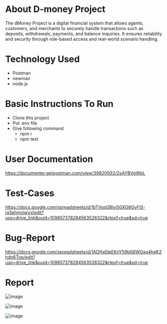 # About D-money Project
The dMoney Project is a digital financial system that allows agents, customers, and merchants to securely handle transactions such as deposits, withdrawals, payments, and balance inquiries. It ensures reliability and security through role-based access and real-world scenario handling.

# Technology Used
- Postman
- newman
- node.js

# Basic Instructions To Run
- Clone this project
- Put .env file
- Give following command
  - npm i
  - npm test

# User Documentation
https://documenter.getpostman.com/view/39820932/2sAYBVgWbL

# Test-Cases
https://docs.google.com/spreadsheets/d/1bTVspGBly0j0XG8GyFiS-iq3ahmviwvv/edit?usp=drive_link&ouid=109857378284563528322&rtpof=true&sd=true

# Bug-Report
https://docs.google.com/spreadsheets/d/1ADHa5leEKnY59bS6WGxq4heK2hdn6Top/edit?usp=drive_link&ouid=109857378284563528322&rtpof=true&sd=true

# Report
![image](https://github.com/user-attachments/assets/513fdd9c-e48f-404a-bb51-ee8f4bfb8094)

![image](https://github.com/user-attachments/assets/26ac0333-52b5-4042-a173-280742d800fd)

![image](https://github.com/user-attachments/assets/8dd4eb31-3fae-4c77-ae60-f5a451a9f092)




